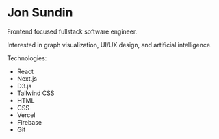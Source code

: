# Jon Sundin

Frontend focused fullstack software engineer.

Interested in graph visualization, UI/UX design, and artificial intelligence.

Technologies:

- React
- Next.js
- D3.js
- Tailwind CSS
- HTML
- CSS
- Vercel
- Firebase
- Git
